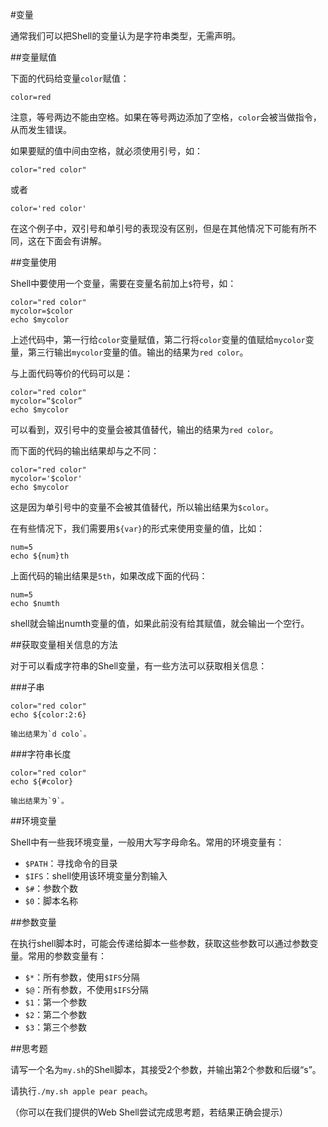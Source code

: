 #变量

通常我们可以把Shell的变量认为是字符串类型，无需声明。

##变量赋值

下面的代码给变量`color`赋值：

    color=red

注意，等号两边不能由空格。如果在等号两边添加了空格，`color`会被当做指令，从而发生错误。

如果要赋的值中间由空格，就必须使用引号，如：

    color="red color"

或者

    color='red color'
 
 在这个例子中，双引号和单引号的表现没有区别，但是在其他情况下可能有所不同，这在下面会有讲解。
 
##变量使用

Shell中要使用一个变量，需要在变量名前加上`$`符号，如：

    color="red color"
    mycolor=$color
    echo $mycolor

上述代码中，第一行给`color`变量赋值，第二行将`color`变量的值赋给`mycolor`变量，第三行输出`mycolor`变量的值。输出的结果为`red color`。

与上面代码等价的代码可以是：

    color="red color"
    mycolor=“$color”
    echo $mycolor

可以看到，双引号中的变量会被其值替代，输出的结果为`red color`。

而下面的代码的输出结果却与之不同：

    color="red color"
    mycolor='$color'
    echo $mycolor
    
这是因为单引号中的变量不会被其值替代，所以输出结果为`$color`。

在有些情况下，我们需要用`${var}`的形式来使用变量的值，比如：

    num=5
    echo ${num}th

上面代码的输出结果是`5th`，如果改成下面的代码：

    num=5
    echo $numth

shell就会输出numth变量的值，如果此前没有给其赋值，就会输出一个空行。

##获取变量相关信息的方法

对于可以看成字符串的Shell变量，有一些方法可以获取相关信息：

###子串

    color="red color"
    echo ${color:2:6}
    
    输出结果为`d colo`。

###字符串长度

    color="red color"
    echo ${#color}
    
    输出结果为`9`。

##环境变量

Shell中有一些我环境变量，一般用大写字母命名。常用的环境变量有：

* `$PATH`：寻找命令的目录
* `$IFS`：shell使用该环境变量分割输入 
* `$#`：参数个数
* `$0`：脚本名称

##参数变量

在执行shell脚本时，可能会传递给脚本一些参数，获取这些参数可以通过参数变量。常用的参数变量有：

* `$*`：所有参数，使用`$IFS`分隔
* `$@`：所有参数，不使用`$IFS`分隔
* `$1`：第一个参数
* `$2`：第二个参数
* `$3`：第三个参数

##思考题

请写一个名为`my.sh`的Shell脚本，其接受2个参数，并输出第2个参数和后缀“s”。

请执行`./my.sh apple pear peach`。

（你可以在我们提供的Web Shell尝试完成思考题，若结果正确会提示）
